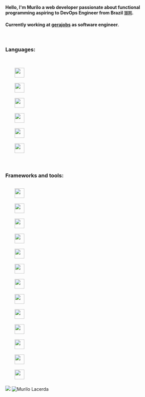 #### Hello, I'm Murilo a web developer passionate about functional programming aspiring to DevOps Engineer from Brazil 🇧🇷.

#### Currently working at [gerajobs](http://gerajobs.com) as software engineer.

</br>

### Languages:
</br>
<code>
    <img height="30" src="https://cdn.jsdelivr.net/gh/devicons/devicon/icons/java/java-original.svg" />
</code>
<code>
    <img height="30" src="https://cdn.jsdelivr.net/gh/devicons/devicon/icons/c/c-original.svg"/>
</code>
<code>
    <img height="30" src="https://cdn.jsdelivr.net/gh/devicons/devicon/icons/scala/scala-original.svg"/>
</code>
<code>
    <img height="30" src="https://cdn.jsdelivr.net/gh/devicons/devicon/icons/rust/rust-plain.svg"/>
</code>
<code>
    <img height="30" src="https://cdn.jsdelivr.net/gh/devicons/devicon/icons/haskell/haskell-original.svg" />
</code>
<code>
    <img height="30" src="https://cdn.jsdelivr.net/gh/devicons/devicon/icons/javascript/javascript-original.svg" />
</code>


</br>
</br>

### Frameworks and tools:
<code>
    <img height="30" src="https://cdn.jsdelivr.net/gh/devicons/devicon/icons/spring/spring-original-wordmark.svg" />
</code>
<code>
    <img height="30" src="https://cdn.jsdelivr.net/gh/devicons/devicon/icons/apachekafka/apachekafka-original-wordmark.svg" />
</code>
<code>
    <img height="30" src="https://cdn.jsdelivr.net/gh/devicons/devicon/icons/graphql/graphql-plain-wordmark.svg"/>
</code>
<code>
    <img height="30" src="https://cdn.jsdelivr.net/gh/devicons/devicon/icons/react/react-original-wordmark.svg"/>
</code>
<code>
    <img height="30" src="https://cdn.jsdelivr.net/gh/devicons/devicon/icons/linux/linux-original.svg"/>
</code>
<code>
    <img height="30" src="https://cdn.jsdelivr.net/gh/devicons/devicon/icons/docker/docker-original-wordmark.svg"/>
</code>
<code>
    <img height="30" src="https://cdn.jsdelivr.net/gh/devicons/devicon/icons/kubernetes/kubernetes-plain-wordmark.svg"/>
</code>
<code>
    <img height="30" src="https://cdn.jsdelivr.net/gh/devicons/devicon/icons/heroku/heroku-original-wordmark.svg"/>
</code>
<code>
    <img height="30" src="https://cdn.jsdelivr.net/gh/devicons/devicon/icons/postgresql/postgresql-original-wordmark.svg" />
</code>
<code>
    <img height="30" src="https://actix.rs/img/logo-nav.png" />
</code>
<code>
    <img height="30" src="https://cdn.jsdelivr.net/gh/devicons/devicon/icons/git/git-original-wordmark.svg" />
</code> 
<code>
    <img height="30" src="https://cdn.jsdelivr.net/gh/devicons/devicon/icons/github/github-original-wordmark.svg" />
</code> 
<code>
    <img height="30" src="https://cdn.jsdelivr.net/gh/devicons/devicon/icons/digitalocean/digitalocean-original-wordmark.svg" />
</code> 

</br>

<div>
    <img src="https://github-readme-stats.vercel.app/api/top-langs/?username=mrl00&theme=dark">
    <img src="https://github-readme-stats.vercel.app/api?username=mrl00&show_icons=true&theme=dark" alt="Murilo Lacerda" />
</div>
